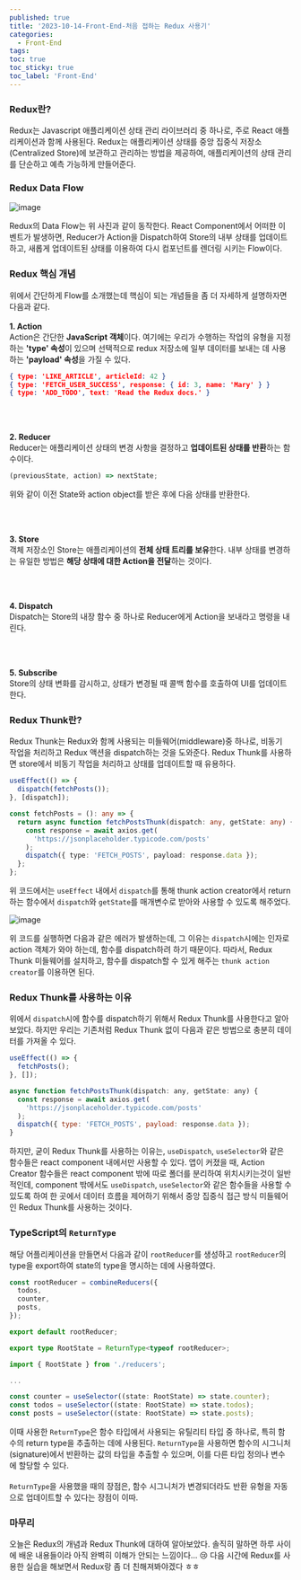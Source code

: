```yaml
---
published: true
title: '2023-10-14-Front-End-처음 접하는 Redux 사용기'
categories:
  - Front-End
tags:
toc: true
toc_sticky: true
toc_label: 'Front-End'
---
```


### Redux란?

Redux는 Javascript 애플리케이션 상태 관리 라이브러리 중 하나로, 주로 React 애플리케이션과 함께 사용된다. Redux는 애플리케이션 상태를 중앙 집중식 저장소(Centralized Store)에 보관하고 관리하는 방법을 제공하여, 애플리케이션의 상태 관리를 단순하고 예측 가능하게 만들어준다.

### Redux Data Flow

![image](https://github.com/seungsimdang/seungsimdang.github.io/blob/master/_images/redux%20data%20flow.gif?raw=true)

Redux의 Data Flow는 위 사진과 같이 동작한다. React Component에서 어떠한 이벤트가 발생하면, Reducer가 Action을 Dispatch하여 Store의 내부 상태를 업데이트하고, 새롭게 업데이트된 상태를 이용하여 다시 컴포넌트를 렌더링 시키는 Flow이다.

### Redux 핵심 개념

위에서 간단하게 Flow를 소개했는데 핵심이 되는 개념들을 좀 더 자세하게 설명하자면 다음과 같다.
<br />
<br />
**1. Action**  
Action은 간단한 **JavaScript 객체**이다. 여기에는 우리가 수행하는 작업의 유형을 지정하는 **'type' 속성**이 있으며 선택적으로 redux 저장소에 일부 데이터를 보내는 데 사용하는 **'payload' 속성**을 가질 수 있다.

```json
{ type: 'LIKE_ARTICLE', articleId: 42 }
{ type: 'FETCH_USER_SUCCESS', response: { id: 3, name: 'Mary' } }
{ type: 'ADD_TODO', text: 'Read the Redux docs.' }
```

<br />
<br />

**2. Reducer**  
Reducer는 애플리케이션 상태의 변경 사항을 결정하고 **업데이트된 상태를 반환**하는 함수이다.

```javascript
(previousState, action) => nextState;
```

위와 같이 이전 State와 action object를 받은 후에 다음 상태를 반환한다.

<br />
<br />

**3. Store**  
객체 저장소인 Store는 애플리케이션의 **전체 상태 트리를 보유**한다. 내부 상태를 변경하는 유일한 방법은 **해당 상태에 대한 Action을 전달**하는 것이다.

<br />
<br />

**4. Dispatch**  
Dispatch는 Store의 내장 함수 중 하나로 Reducer에게 Action을 보내라고 명령을 내린다.

<br />
<br />

**5. Subscribe**  
Store의 상태 변화를 감시하고, 상태가 변경될 때 콜백 함수를 호출하여 UI를 업데이트한다.

### Redux Thunk란?

Redux Thunk는 Redux와 함께 사용되는 미들웨어(middleware)중 하나로, 비동기 작업을 처리하고 Redux 액션을 dispatch하는 것을 도와준다. Redux Thunk를 사용하면 store에서 비동기 작업을 처리하고 상태를 업데이트할 때 유용하다.

```typescript
useEffect(() => {
  dispatch(fetchPosts());
}, [dispatch]);

const fetchPosts = (): any => {
  return async function fetchPostsThunk(dispatch: any, getState: any) {
    const response = await axios.get(
      'https://jsonplaceholder.typicode.com/posts'
    );
    dispatch({ type: 'FETCH_POSTS', payload: response.data });
  };
};
```

위 코드에서는 `useEffect` 내에서 `dispatch`를 통해 thunk action creator에서 return하는 함수에서 `dispatch`와 `getState`를 매개변수로 받아와 사용할 수 있도록 해주었다.

![image](https://github.com/seungsimdang/seungsimdang.github.io/blob/master/_images/redux%20thunk%20error.png?raw=true)

위 코드를 실행하면 다음과 같은 에러가 발생하는데, 그 이유는 `dispatch`시에는 인자로 action 객체가 와야 하는데, 함수를 dispatch하려 하기 때문이다. 따라서, Redux Thunk 미들웨어를 설치하고, 함수를 dispatch할 수 있게 해주는 `thunk action creator`를 이용하면 된다.

### Redux Thunk를 사용하는 이유

위에서 `dispatch`시에 함수를 dispatch하기 위해서 Redux Thunk를 사용한다고 알아보았다. 하지만 우리는 기존처럼 Redux Thunk 없이 다음과 같은 방법으로 충분히 데이터를 가져올 수 있다.

```javascript
useEffect(() => {
  fetchPosts();
}, []);

async function fetchPostsThunk(dispatch: any, getState: any) {
  const response = await axios.get(
    'https://jsonplaceholder.typicode.com/posts'
  );
  dispatch({ type: 'FETCH_POSTS', payload: response.data });
}
```

하지만, 굳이 Redux Thunk를 사용하는 이유는, `useDispatch`, `useSelector`와 같은 함수들은 react component 내에서만 사용할 수 있다. 앱이 커졌을 때, Action Creator 함수들은 react component 밖에 따로 폴더를 분리하여 위치시키는것이 일반적인데, component 밖에서도 `useDispatch`, `useSelector`와 같은 함수들을 사용할 수 있도록 하여 한 곳에서 데이터 흐름을 제어하기 위해서 중앙 집중식 접근 방식 미들웨어인 Redux Thunk를 사용하는 것이다.

### TypeScript의 `ReturnType`

해당 어플리케이션을 만들면서 다음과 같이 `rootReducer`를 생성하고 `rootReducer`의 type을 export하여 state의 type을 명시하는 데에 사용하였다.

```typescript
const rootReducer = combineReducers({
  todos,
  counter,
  posts,
});

export default rootReducer;

export type RootState = ReturnType<typeof rootReducer>;
```

```typescript
import { RootState } from './reducers';

...

const counter = useSelector((state: RootState) => state.counter);
const todos = useSelector((state: RootState) => state.todos);
const posts = useSelector((state: RootState) => state.posts);
```

이때 사용한 `ReturnType`은 함수 타입에서 사용되는 유틸리티 타입 중 하나로, 특히 함수의 return type을 추출하는 데에 사용된다. `ReturnType`을 사용하면 함수의 시그니처(signature)에서 반환하는 값의 타입을 추출할 수 있으며, 이를 다른 타입 정의나 변수에 할당할 수 있다.
<br />
<br />
`ReturnType`을 사용했을 때의 장점은, 함수 시그니처가 변경되더라도 반환 유형을 자동으로 업데이트할 수 있다는 장점이 이따.

### 마무리

오늘은 Redux의 개념과 Redux Thunk에 대하여 알아보았다. 솔직히 말하면 하루 사이에 배운 내용들이라 아직 완벽히 이해가 안되는 느낌이다... 😢 다음 시간에 Redux를 사용한 실습을 해보면서 Redux랑 좀 더 친해져봐야겠다 ㅎㅎ
